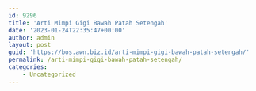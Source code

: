 ```yaml
---
id: 9296
title: 'Arti Mimpi Gigi Bawah Patah Setengah'
date: '2023-01-24T22:35:47+00:00'
author: admin
layout: post
guid: 'https://bos.awn.biz.id/arti-mimpi-gigi-bawah-patah-setengah/'
permalink: /arti-mimpi-gigi-bawah-patah-setengah/
categories:
    - Uncategorized
---
```


